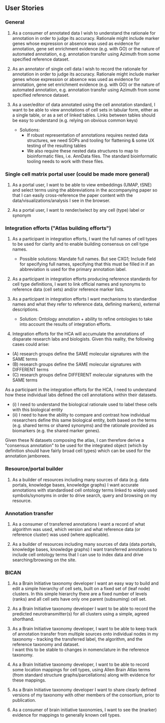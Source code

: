 ## User Stories

### General

1.  As a consumer of annotated data I wish to understand the rationale for annotation in order to judge its accuracy.  Rationale might include marker genes whose expression or absence was used as evidence for annotation, gene set enrichment evidence (e.g. with GO) or the nature of automated annotation, e.g.  annotation transfer using Azimuth from some specified reference dataset.

2. As an annotator of single cell data I wish to record the rationale for annotation in order to judge its accuracy.  Rationale might include marker genes whose expression or absence was used as evidence for annotation, gene set enrichment evidence (e.g. with GO) or the nature of automated annotation, e.g.  annotation transfer using Azimuth from some specified reference dataset.  

3. As a user/editor of data annotated using the cell annotation standard, I want to be able to view annotations of cell sets in tabular form, either as a single table, or as a set of linked tables.
Links between tables should be easy to understand (e.g. relying on obvious common keys)
   * Solutions: 
       * If robust representation of annotations requires nested data structures, we need SOPs and tooling for flattening & some UX testing of the resulting tables
       * We also require these nested data structures to map to bioinformatic files, i.e. AnnData files. The standard bioinformatic tooling needs to work with these files.
     
### Single cell matrix portal user (could be made more general)

1. As a portal user, I want to be able to view embeddings (UMAP, tSNE) and select terms using 
the abbreviations in the accompanying paper so that I can easily cross-reference
the paper content with the data/visualizations/analysis I see in the browser.

2. As a portal user, I want to render/select by any cell (type) label or synonym

### Integration efforts ("Atlas building efforts")

1. As a participant in integration efforts, I want the full names of cell types to be used
for clarity and to enable building consensus on cell type names.
   * Possible solutions: Mandate full names. But see CXG1; Include field for specifying full names,
specifying that this must be filled in if an abbreviation is used for the primary annotation label.

2. As a participant in integration efforts producing reference standards for cell type definitions,
I want to link official names and synonyms to reference data (cell sets) and/or reference marker lists.

4.  As a participant in integration efforts I want mechanisms to standardise names and what they refer to
 reference data, defining markers), external descriptions.
    * Solution: Ontology annotation + ability to refine ontologies to take into account the results of integration efforts.

5. Integration efforts for the HCA will accumulate the annotations of disparate research labs and biologists. Given this reality, the following cases could arise:
* (A) research groups define the SAME molecular signatures with the SAME terms
* (B) research groups define the SAME molecular signatures with DIFFERENT terms
* (C) research groups define DIFFERENT molecular signatures with the SAME terms

As a participant in the integration efforts for the HCA, I need to understand how these individual labs defined the cell annotations within their datasets. 
* (i) I need to understand the biological rationale used to label these cells with this biological entity
* (ii) I need to have the ability to compare and contrast how individual researchers define this same biological entity, both based on the terms (e.g. shared terms or shared synonyms) and the rationale provided as biomarkers (e.g. the shared marker genes).

Given these N datasets composing the atlas, I can therefore derive a "consensus annotation" to be used for the integrated object (which by definition should have fairly broad cell types) which can be used for the annotation jamborees.


### Resource/portal builder

1. As a builder of resources including many sources of data (e.g. data portals, knowledge bases, knowledge graphs)
I want accurate annotations with standardised cell ontology terms linked to widely used symbols/synonyms in order
to drive search, query and browsing on my resource.

### Annotation transfer 

1. As a consumer of transferred annotations I want a record of what algorithm was used, which version
and what reference data (or reference cluster) was used (where applicable).

2. As a builder of resources including many sources of data (data portals, knowledge bases, knowledge graphs)
I want transferred annotations to include cell ontology terms that I can use to index data and drive searching/browsing on the site.


### BICAN 

1. As a Brain Initiative taxonomy developer I want an easy way to build 
and edit a simple hierarchy of cell sets, built on a fixed set of (leaf node) clusters.
In this simple hierarchy there are a fixed number of levels (ranks) and all cell 
sets have only one parent (subsuming) cell set.

2.  As a Brain Initiative taxonomy developer I want to be able to record the predicted 
neurotransmitter(s) for all clusters using a simple, agreed shorthand.

3.  As a Brain Initiative taxonomy developer, I want to be able to keep track of
annotation transfer from multiple sources onto individual nodes in my taxonomy - 
tracking the transferred label, the algorithm, and the reference taxonomy and dataset.  
I want this to be stable to changes in nomenclature in the reference taxonomy.

4. As a Brain Initiative taxonomy developer, I want to be able to record some location mappings
for cell types, using Allen Brain Atlas terms (from standard structure graphs/parcellations)
along with evidence for these mappings.

6.  As a Brain Initiative taxonomy developer I want to share clearly defined versions of 
my taxonomy with other members of the consortium, prior to publication.

7. As a consumer of brain initiative taxonomies, I want to see the (marker) evidence for
mappings to generally known cell types.







